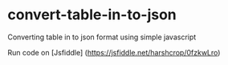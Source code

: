 # convert-table-in-to-json
Converting table in to json format using simple javascript 

Run code on [Jsfiddle] (https://jsfiddle.net/harshcrop/0fzkwLro)
